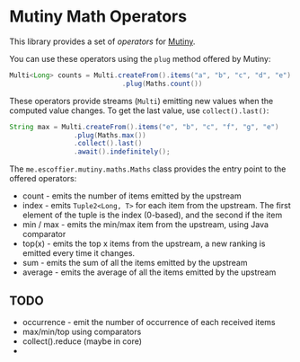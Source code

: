 # Mutiny Math Operators

This library provides a set of _operators_ for [Mutiny](https://smallrye.io/smallrye-mutiny).

You can use these operators using the `plug` method offered by Mutiny:

```java
Multi<Long> counts = Multi.createFrom().items("a", "b", "c", "d", "e")
                            .plug(Maths.count())
```

These operators provide streams (`Multi`) emitting new values when the computed value changes. To get the last value, use `collect().last()`:

```java
String max = Multi.createFrom().items("e", "b", "c", "f", "g", "e")
                .plug(Maths.max())
                .collect().last()
                .await().indefinitely();
```

The `me.escoffier.mutiny.maths.Maths` class provides the entry point to the offered operators:

* count - emits the number of items emitted by the upstream
* index - emits `Tuple2<Long, T>` for each item from the upstream. The first element of the tuple is the index (0-based), and the second if the item 
* min / max - emits the min/max item from the upstream, using Java comparator
* top(x) - emits the top x items from the upstream, a new ranking is emitted every time it changes.
* sum - emits the sum of all the items emitted by the upstream
* average - emits the average of all the items emitted by the upstream


## TODO

- occurrence - emit the number of occurrence of each received items
- max/min/top using comparators
- collect().reduce (maybe in core) 
- 



